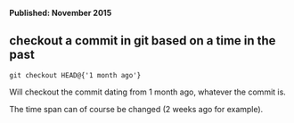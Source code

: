 <b>Published: November 2015</b>

## checkout a commit in git based on a time in the past

	git checkout HEAD@{'1 month ago'}

Will checkout the commit dating from 1 month ago, whatever the commit is.

The time span can of course be changed (2 weeks ago for example).
